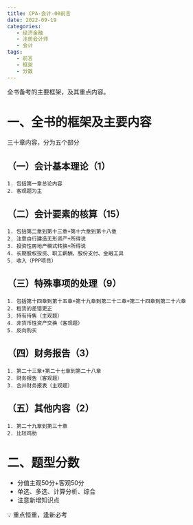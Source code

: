 ```yaml
---
title: CPA-会计-00前言
date: 2022-09-19
categories:
   - 经济金融
   - 注册会计师
   - 会计
tags: 
   - 前言
   - 框架
   - 分数 
---
```


全书备考的主要框架，及其重点内容。
<!-- more -->
# 一、全书的框架及主要内容
三十章内容，分为五个部分

## （一）会计基本理论（1）
    1. 包括第一章总论内容
    2. 客观题为主

## （二）会计要素的核算（15）
    1. 包括第二章到第十三章+第十六章到第十八章
    2. 注意自行建造无形资产+所得说
    3. 投资性房地产模式转换+所得说
    4. 长期股权投资、职工薪酬、股份支付、金融工具
    5. 收入（PPP项目）

## （三）特殊事项的处理（9）
    1. 包括第十四章到第十五章+第十九章到第二十二章+第二十四章到第二十六章
    2. 租赁的差错更正
    3. 持有待售（主观题）
    4. 非货币性资产交换（客观题）
    5. 反向购买

## （四）财务报告（3）
    1. 第二十三章+第二十七章到第二十八章
    2. 财务报告（客观题）
    3. 合并财务报表（主观题）

## （五）其他内容（2）
    1. 第二十九章到第三十章
    2. 比较鸡肋

# 二、题型分数
- 分值主观50分+客观50分
- 单选、多选、计算分析、综合
- 注意新增知识点


💡 重点恒重，逢新必考
